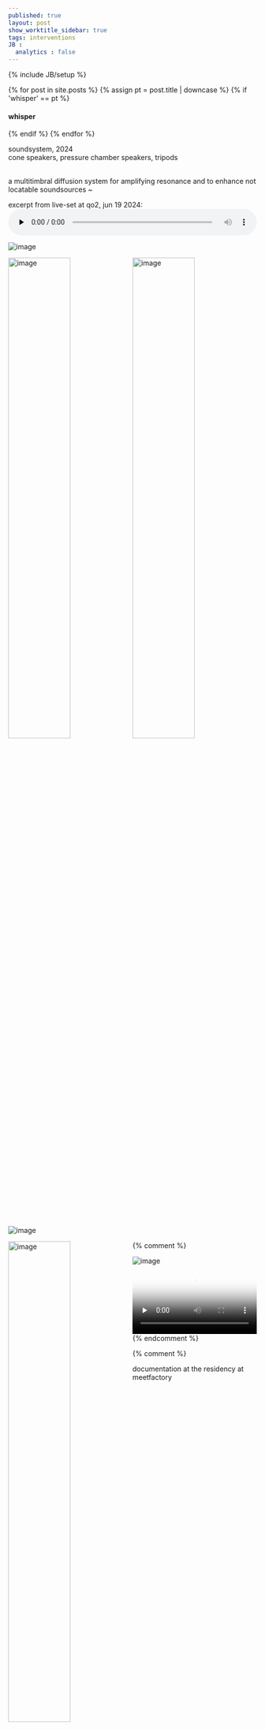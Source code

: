 ```yaml
---
published: true
layout: post
show_worktitle_sidebar: true
tags: interventions
JB :
  analytics : false
---
```


{% include JB/setup %}


<div class="container-parent">
<div class="container-narrow-right">
{% for post in site.posts %}
	{% assign pt = post.title | downcase %}
	{% if 'whisper' == pt %}
<h4><a href="{{ BASE_PATH }}{{ post.url }}"></a>whisper</h4>
	{% endif %}
{% endfor %}

<p>
soundsystem, 2024<br />
cone speakers, pressure chamber speakers, tripods<br />
<br />

a multitimbral diffusion system for amplifying resonance and to enhance not locatable soundsources ~<br />


excerpt from live-set at qo2, jun 19 2024:
<br />
<audio controls style="width: 100%" preload="none">
  <source src="{{ site.url }}/images/towers_qo2_190624_vers2.mp3" type="audio/mpeg">
</audio>


</p>
</div>


<div class="container-narrow-left">


<img src="{{ site.url }}/images/towers_thin_sm.jpg" loading="eager" alt="image">
<p></p>
<img src="{{ site.url }}/images/towers_amp_sm.jpg" loading="eager" alt="image" width="50%" height="auto" style="float: left">
<img src="{{ site.url }}/images/towers_detail2_sm.jpg" loading="eager" alt="image" width="50%" height="auto">
<p></p>
<img src="{{ site.url }}/images/towers_mf2_sm.jpg" loading="eager" alt="image">
<p></p>
</div>
</div>


{% comment %}
<img src="{{ site.url }}/images/towers_speaker_sm.jpg" loading="eager" alt="image" width="50%" height="auto" style="float: left">

<img src="{{ site.url }}/images/towers_qo2.jpg" loading="eager" alt="image">
<p></p>

<video controls preload="none" poster="{{ site.url }}/images/led_vesch_ila_poster.jpg" width="50%" height="auto">
  <source src="{{ site.url }}/images/led_vesch_ila_ffm.mp4" type="video/mp4">
</video>
{% endcomment %}

{% comment %}
<p>documentation at the residency at meetfactory</p>
<video controls preload="none" poster="{{ site.url }}/images/led_vesch_vid_poster.jpg" width="100%" height="auto">
  <source src="{{ site.url }}/images/led_vesch_sm7.mp4" type="video/mp4">
</video>
{% endcomment %}




{% comment %}
<font color="grey">(c)<br /></font>
{% endcomment %}